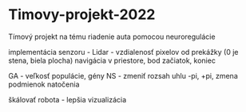 # Timovy-projekt-2022
 Tímový projekt na tému riadenie auta pomocou neuroregulácie

implementácia senzoru - Lidar - vzdialenosť pixelov od prekážky (0 je stena, biela plocha)
navigácia v priestore, bod začiatok, koniec

GA - veľkosť populácie, gény
NS - zmeniť rozsah uhlu -pi, +pi, zmena podmienok natočenia

škálovať robota - lepšia vizualizácia
